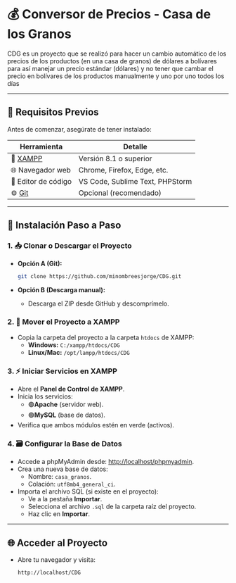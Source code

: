 # 💰 Conversor de Precios - Casa de los Granos 
CDG es un proyecto que se realizó para hacer un cambio automático de los precios de los productos (en una casa de granos) de dólares a bolívares para así manejar un precio estándar (dólares) y no tener que cambar el precio en bolívares de los productos manualmente y uno por uno todos los días


---


## 🔧 Requisitos Previos  
Antes de comenzar, asegúrate de tener instalado:  

| Herramienta | Detalle |  
|-------------|---------|  
| 🚀 [XAMPP](https://www.apachefriends.org/es/index.html) | Versión 8.1 o superior |  
| 🌐 Navegador web | Chrome, Firefox, Edge, etc. |  
| 📝 Editor de código | VS Code, Sublime Text, PHPStorm |  
| ⚙️ [Git](https://git-scm.com/) | Opcional (recomendado) |  



---



## 🚀 **Instalación Paso a Paso**

### 1. 📥 **Clonar o Descargar el Proyecto**
   - **Opción A (Git):**
     ```bash
     git clone https://github.com/minombreesjorge/CDG.git
     ```
     
   - **Opción B (Descarga manual):**
     - Descarga el ZIP desde GitHub y descomprímelo.

       

### 2. 📂 **Mover el Proyecto a XAMPP**
   - Copia la carpeta del proyecto a la carpeta `htdocs` de XAMPP:
     - **Windows:** `C:/xampp/htdocs/CDG`
     - **Linux/Mac:** `/opt/lampp/htdocs/CDG`

      

### 3. ⚡ **Iniciar Servicios en XAMPP**
   - Abre el **Panel de Control de XAMPP**.
   - Inicia los servicios:
     - 🟢**Apache** (servidor web).
     - 🟢**MySQL** (base de datos).
   - Verifica que ambos módulos estén en verde (activos).
     


### 4. 🗃️  **Configurar la Base de Datos**
   - Accede a phpMyAdmin desde: [http://localhost/phpmyadmin](http://localhost/phpmyadmin).
   - Crea una nueva base de datos:
     - Nombre: `casa_granos`.
     - Colación: `utf8mb4_general_ci`.
   - Importa el archivo SQL (si existe en el proyecto):
     - Ve a la pestaña **Importar**.
     - Selecciona el archivo `.sql` de la carpeta raíz del proyecto.
     - Haz clic en **Importar**.
       


---



## 🌐 **Acceder al Proyecto**
- Abre tu navegador y visita:
  ```bash
  http://localhost/CDG
